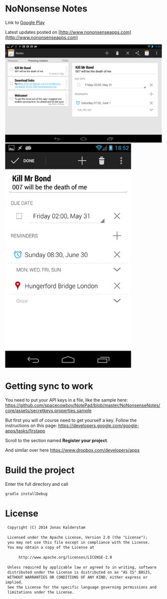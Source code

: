 # NoNonsense Notes
Link to [Google Play](https://play.google.com/store/apps/details?id=com.nononsenseapps.notepad)

Latest updates posted on [http://www.nononsenseapps.com](http://www.nononsenseapps.com)

<img src="tablet.png" alt="Tablet UI" />

<img src="phone.png" alt="Phone UI" height="720" />

# Getting sync to work
You need to put your API keys in a file, like the sample here:
https://github.com/spacecowboy/NotePad/blob/master/NoNonsenseNotes/core/assets/secretkeys.properties.sample

But first you will of course need to get yourself a key. Follow the instructions on this page:
https://developers.google.com/google-apps/tasks/firstapp

Scroll to the section named __Register your project__.

And similar over here https://www.dropbox.com/developers/apps

# Build the project

Enter the full directory and call

    gradle installDebug

# License
     Copyright (C) 2014 Jonas Kalderstam

     Licensed under the Apache License, Version 2.0 (the "License");
     you may not use this file except in compliance with the License.
     You may obtain a copy of the License at

          http://www.apache.org/licenses/LICENSE-2.0

     Unless required by applicable law or agreed to in writing, software
     distributed under the License is distributed on an "AS IS" BASIS,
     WITHOUT WARRANTIES OR CONDITIONS OF ANY KIND, either express or implied.
     See the License for the specific language governing permissions and
     limitations under the License.
